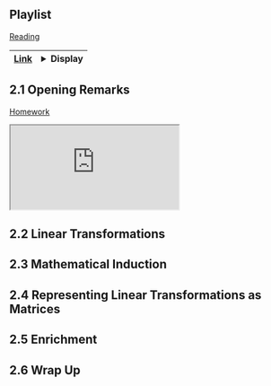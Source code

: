 ## Playlist

[Reading](http://www.cs.utexas.edu/users/flame/LAFF/Notes/Week2.pdf)

| [Link](https://www.youtube.com/playlist?list=PLSl48-6ESzFYoR6Az_X5jzzBTKfW7nElZ) | <details><summary>Display</summary><iframe width="650px" height="450" src="https://www.youtube.com/embed/videoseries?list=PLSl48-6ESzFYoR6Az_X5jzzBTKfW7nElZ" frameborder="0" allow="autoplay; encrypted-media" allowfullscreen></iframe> </details> |
|-|-|

## 2.1 Opening Remarks

[Homework](http://www.cs.utexas.edu/users/flame/LAFF/Notes/Week2.pdf#page=3)

<iframe src="http://docs.google.com/gview?url=http://www.cs.utexas.edu/users/flame/LAFF/Notes/Week2.pdf#page=3&embedded=true"></iframe>

## 2.2 Linear Transformations

## 2.3 Mathematical Induction

## 2.4 Representing Linear Transformations as Matrices

## 2.5 Enrichment

## 2.6 Wrap Up
